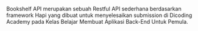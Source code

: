 Bookshelf API merupakan sebuah Restful API sederhana berdasarkan framework Hapi yang dibuat untuk menyelesaikan submission di Dicoding Academy pada Kelas Belajar Membuat Aplikasi Back-End Untuk Pemula.